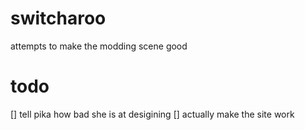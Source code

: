 # switcharoo

attempts to make the modding scene good

# todo
[] tell pika how bad she is at desigining
[] actually make the site work
